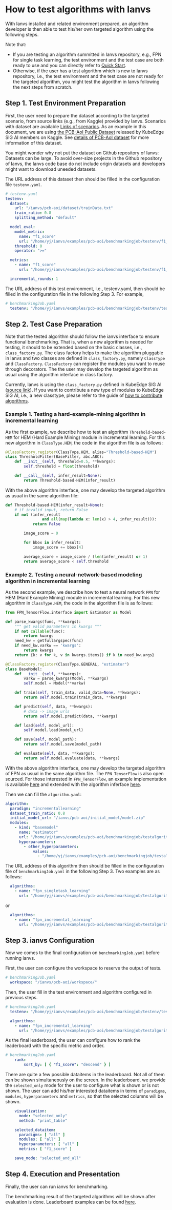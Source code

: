 [Quick Start]: ./quick-start.md  
[Links of scenarios]: ../proposals/scenarios/
[the PCB-AoI public dataset]: https://www.kaggle.com/datasets/kubeedgeianvs/pcb-aoi
[details of PCB-AoI dataset]: ../proposals/scenarios/industrial-defect-detection/pcb-aoi.md

# How to test algorithms with Ianvs

With Ianvs installed and related environment prepared, an algorithm developer is then able to test his/her own targeted algorithm using the following steps. 

Note that:
- If you are testing an algorithm summitted in Ianvs repository, e.g., FPN for single task learning, the test environment and the test case are both ready to use and you can directly refer to [Quick Start]. 
- Otherwise, if the user has a test algorithm which is new to Ianvs repository, i.e., the test environment and the test case are not ready for the targeted algorithm, you might test the algorithm in Ianvs following the next steps from scratch.

## Step 1. Test Environment Preparation
  
First, the user need to prepare the dataset according to the targeted scenario, from source links (e.g., from Kaggle) provided by Ianvs. Scenarios with dataset are  available [Links of scenarios]. As an example in this document, we are using [the PCB-AoI Public Dataset] released by KubeEdge SIG AI members on Kaggle. See [details of PCB-AoI dataset] for more information of this dataset. 

You might wonder why not put the dataset on Github repository of Ianvs: Datasets can be large. To avoid over-size projects in the Github repository of Ianvs, the Ianvs code base do not include origin datasets and developers might want to download uneeded datasets. 

The URL address of this dataset then should be filled in the configuration file ``testenv.yaml``. 

``` yaml
# testenv.yaml
testenv:
  dataset:
    url: "/ianvs/pcb-aoi/dataset/trainData.txt"
    train_ratio: 0.8
    splitting_method: "default"

  model_eval:
    model_metric:
      name: "f1_score"
      url: "/home/yj/ianvs/examples/pcb-aoi/benchmarkingjob/testenv/f1_score.py"
    threshold: 0
    operator: ">="

  metrics:
    - name: "f1_score"
      url: "/home/yj/ianvs/examples/pcb-aoi/benchmarkingjob/testenv/f1_score.py"

  incremental_rounds: 1
```

The URL address of this test environment, i.e., testenv.yaml, then should be filled in the configuration file in the following Step 3. For example,  
``` yaml
# benchmarkingJob.yaml
  testenv: "/home/yj/ianvs/examples/pcb-aoi/benchmarkingjob/testenv/testenv.yaml"
```

## Step 2. Test Case Preparation

Note that the tested algorithm should follow the ianvs interface to ensure functional benchmarking.
That is, when a new algorithm is needed for testing, it should to be extended based on the basic classes, i.e., `class_factory.py`. 
The class factory helps to make the algorithm pluggable in Ianvs 
and two classes are defined in `class_factory.py`, namely `ClassType` and `ClassFactory`. 
`ClassFactory` can register the modules you want to reuse through decorators. 
The the user may develop the targeted algorithm as usual using the algorithm interface in class factory. 

Currently, Ianvs is using the `class_factory.py` defined in KubeEdge SIG AI ([source link](https://github.com/kubeedge/sedna/blob/main/lib/sedna/common/class_factory.py)). If you want to contribute a new type of modules to KubeEdge SIG AI, i.e., a new classtype, please refer to the guide of [how to contribute algorithms](./how-to-contribute-algorithms.md).


### Example 1. Testing a hard-example-mining algorithm in incremental learning

As the first example, we describe how to test an algorithm `Threshold-based-HEM` for HEM (Hard Example Mining) module in incremental learning. 
For this new algorithm in `ClassType.HEM`, the code in the algorithm file is as follows:

```python
@ClassFactory.register(ClassType.HEM, alias="Threshold-based-HEM")
class ThresholdFilter(BaseFilter, abc.ABC):
    def __init__(self, threshold=0.5, **kwargs):
        self.threshold = float(threshold)

    def __call__(self, infer_result=None):
        return Threshold-based-HEM(infer_result)
```

With the above algorithm interface, one may develop the targeted algorithm as usual in the same algorithm file:

```python
def Threshold-based-HEM(infer_result=None):
    # if invalid input, return False
    if not (infer_result
                and all(map(lambda x: len(x) > 4, infer_result))):
            return False

        image_score = 0

        for bbox in infer_result:
            image_score += bbox[4]

        average_score = image_score / (len(infer_result) or 1)
        return average_score < self.threshold
```

### Example 2. Testing a neural-network-based modeling algorithm in incremental learning

As the second example, we describe how to test a neural network `FPN` for HEM (Hard Example Mining) module in incremental learning. 
For this new algorithm in `ClassType.HEM`, the code in the algorithm file is as follows: 

``` python
from FPN_TensorFlow.interface import Estimator as Model

def parse_kwargs(func, **kwargs):
    """ get valid parameters in kwargs """
    if not callable(func):
        return kwargs
    need_kw = getfullargspec(func)
    if need_kw.varkw == 'kwargs':
        return kwargs
    return {k: v for k, v in kwargs.items() if k in need_kw.args}

@ClassFactory.register(ClassType.GENERAL, "estimator")
class BaseModel:
    def __init__(self, **kwargs):
        varkw = parse_kwargs(Model, **kwargs)
        self.model = Model(**varkw)

    def train(self, train_data, valid_data=None, **kwargs):
        return self.model.train(train_data, **kwargs)

    def predict(self, data, **kwargs):
        # data -> image urls
        return self.model.predict(data, **kwargs)

    def load(self, model_url):
        self.model.load(model_url)

    def save(self, model_path):
        return self.model.save(model_path)

    def evaluate(self, data, **kwargs):
        return self.model.evaluate(data, **kwargs)
```

With the above algorithm interface, one may develop the targeted algorithm of FPN as usual in the same algorithm file. 
The ``FPN_TensorFlow`` is also open sourced. For those interested in ``FPN_TensorFlow``, an example implementation is available [here](https://github.com/DetectionTeamUCAS/FPN_Tensorflow) and extended with the algorithm inferface [here](https://github.com/kubeedge-sedna/FPN_Tensorflow).

Then we can fill the ``algorithm.yaml``: 
``` yaml
algorithm:
  paradigm: "incrementallearning"
  dataset_train_ratio: 0.8
  initial_model_url: "/ianvs/pcb-aoi/initial_model/model.zip"
  modules:
    - kind: "basemodel"
      name: "estimator"
      url: "/home/yj/ianvs/examples/pcb-aoi/benchmarkingjob/testalgorithms/fpn_incremental_learning/basemodel.py"
      hyperparameters:
        - other_hyperparameters:
            values:
              - "/home/yj/ianvs/examples/pcb-aoi/benchmarkingjob/testalgorithms/fpn_incremental_learning/fpn_hyperparameter.yaml"
```


The URL address of this algorithm then should be filled in the configuration file of ``benchmarkingJob.yaml`` in the following Step 3. Two examples are as follows: 
``` yaml
  algorithms:
    - name: "fpn_singletask_learning"
      url: "/home/yj/ianvs/examples/pcb-aoi/benchmarkingjob/testalgorithms/fpn_singletask_learning/fpn_algorithm.yaml"
```

or 

``` yaml
  algorithms:
    - name: "fpn_incremental_learning"
      url: "/home/yj/ianvs/examples/pcb-aoi/benchmarkingjob/testalgorithms/fpn_incremental_learning/fpn_algorithm.yaml"
```

## Step 3. ianvs Configuration

Now we comes to the final configuration on ``benchmarkingJob.yaml`` before running ianvs. 

First, the user can configure the workspace to reserve the output of tests. 
``` yaml
# benchmarkingJob.yaml
  workspace: "/ianvs/pcb-aoi/workspace/"
```

Then, the user fill in the test environment and algorithm configured in previous steps. 
``` yaml
# benchmarkingJob.yaml
  testenv: "/home/yj/ianvs/examples/pcb-aoi/benchmarkingjob/testenv/testenv.yaml"
```
``` yaml
  algorithms:
    - name: "fpn_incremental_learning"
      url: "/home/yj/ianvs/examples/pcb-aoi/benchmarkingjob/testalgorithms/fpn_incremental_learning/fpn_algorithm.yaml"
```

As the final leaderboard, the user can configure how to rank the leaderboard with the specific metric and order. 
``` yaml
# benchmarkingJob.yaml
    rank:
        sort_by: [ { "f1_score": "descend" } ]
```

There are quite a few possible dataitems in the leaderboard. Not all of them can be shown simultaneously on the screen. In the leaderboard, we provide the ``selected_only`` mode for the user to configure what is shown or is not shown. The user can add his/her interested dataitems in terms of ``paradigms``, ``modules``, ``hyperparameters`` and ``metrics``, so that the selected columns will be shown.
``` yaml
    visualization:
      mode: "selected_only"
      method: "print_table"

    selected_dataitem:
      paradigms: [ "all" ]
      modules: [ "all" ]
      hyperparameters: [ "all" ]
      metrics: [ "f1_score" ]

    save_mode: "selected_and_all"
```


## Step 4. Execution and Presentation

Finally, the user can run ianvs for benchmarking. 

The benchmarking result of the targeted algorithms will be shown after evaluation is done. Leaderboard examples can be found [here](../proposals/leaderboards).
